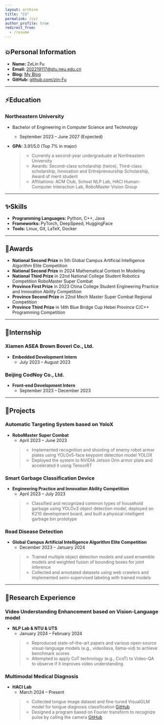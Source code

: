 ```yaml
---
layout: archive
title: "CV"
permalink: /cv/
author_profile: true
redirect_from:
  - /resume
---
```


## 💥Personal Information

- **Name:** ZeLin Fu
- **Email:** [202219117@stu.neu.edu.cn](mailto:202219117@stu.neu.edu.cn)
- **Blog:** [My Blog](https://blog.csdn.net/ove_z?spm=1000.2115.3001.5343)
- **GitHub:** [github.com/zin-Fu](https://github.com/zin-Fu?tab=repositories)

---

## ⚡Education

### Northeastern University

- Bachelor of Engineering in Computer Science and Technology
  - September 2023 – June 2027 (Expected)
- **GPA:** 3.91/5.0 (Top 7% in major)

  > - Currently a second-year undergraduate at Northeastern University
  > - Awards: Second-class scholarship (twice), Third-class scholarship, Innovation and Entrepreneurship Scholarship, Award of merit student
  > - Affiliations: ACM Club, School NLP Lab, HACI Human-Computer Interaction Lab, RoboMaster Vision Group

---

## ✨Skills

- **Programming Languages:** Python, C++, Java
- **Frameworks:** PyTorch, DeepSpeed, HuggingFace
- **Tools:** Linux, Git, LaTeX, Docker

---

## 🥇Awards

- **National Second Prize** in 5th Global Campus Artificial Intelligence Algorithm Elite Competition
- **National Second Prize** in 2024 Mathematical Contest In Modeling
- **National Third Prize** in 22nd National College Student Robotics Competition RoboMaster Super Combat
- **Province First Prize** in 2023 China College Student Engineering Practice and Innovation Ability Competition
- **Province Second Prize** in 22nd Mech Master Super Combat Regional Competition
- **Province Third Prize** in 14th Blue Bridge Cup Hebei Province C/C++ Programming Competition

---

## 🤗Internship

### Xiamen ASEA Brown Boveri Co., Ltd.

- **Embedded Development Intern**
  - July 2023 – August 2023

### Beijing CodNoy Co., Ltd.

- **Front-end Development Intern**
  - September 2023 – December 2023

---

## 🎁Projects

### Automatic Targeting System based on YoloX

- **RoboMaster Super Combat**
  - April 2023 – June 2023
  > - Implemented recognition and shooting of enemy robot armor plates using YOLOv5-face keypoint detection model YOLOX
  > - Deployed the system to NVIDIA Jetson Orin armor plate and accelerated it using TensorRT

### Smart Garbage Classification Device

- **Engineering Practice and Innovation Ability Competition**
  - April 2023 – July 2023
  > - Classified and recognized common types of household garbage using YOLOv3 object detection model, deployed on K210 development board, and built a physical intelligent garbage bin prototype

### Road Disease Detection

- **Global Campus Artificial Intelligence Algorithm Elite Competition**
  - December 2023 – January 2024
  > - Trained multiple object detection models and used ensemble models and weighted fusion of bounding boxes for joint inference
  > - Collected and annotated datasets using web crawlers and implemented semi-supervised labeling with trained models

---

## 👑Research Experience

### Video Understanding Enhancement based on Vision-Language model

- **NLP Lab & NTU & UTS**
  - January 2024 – February 2024
  > - Reproduced state-of-the-art papers and various open-source visual-language models (e.g., videollava, llama-vid) to achieve benchmark scores
  > - Attempted to apply CoT technology (e.g., CcoT) to Video-QA to observe if it improves video understanding

### Multimodal Medical Diagnosis

- **HACI Lab**
  - March 2024 – Present
  > - Collected tongue image dataset and fine-tuned VisualGLM model for tongue diagnosis classification [GitHub](https://github.com/zin-Fu/Tongue-Segmentation-and-classification)
  > - Designed a program based on Fourier transform to recognize pulse by calling the camera [GitHub](https://github.com/zin-Fu/WristRateMonitor)
